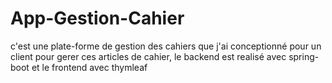 # App-Gestion-Cahier
c'est une plate-forme de gestion des cahiers que j'ai conceptionné pour un client pour gerer ces articles de cahier, le backend est realisé avec spring-boot et le frontend avec thymleaf
